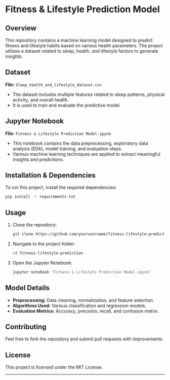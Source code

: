 # Fitness & Lifestyle Prediction Model

## Overview
This repository contains a machine learning model designed to predict fitness and lifestyle habits based on various health parameters. The project utilizes a dataset related to sleep, health, and lifestyle factors to generate insights.

## Dataset
**File:** `Sleep_health_and_lifestyle_dataset.csv`
- The dataset includes multiple features related to sleep patterns, physical activity, and overall health.
- It is used to train and evaluate the predictive model.

## Jupyter Notebook
**File:** `Fitness & Lifestyle Prediction Model.ipynb`
- This notebook contains the data preprocessing, exploratory data analysis (EDA), model training, and evaluation steps.
- Various machine learning techniques are applied to extract meaningful insights and predictions.

## Installation & Dependencies
To run this project, install the required dependencies:
```bash
pip install -r requirements.txt
```

## Usage
1. Clone the repository:
   ```bash
   git clone https://github.com/yourusername/fitness-lifestyle-prediction.git
   ```
2. Navigate to the project folder:
   ```bash
   cd fitness-lifestyle-prediction
   ```
3. Open the Jupyter Notebook:
   ```bash
   jupyter notebook "Fitness & Lifestyle Prediction Model.ipynb"
   ```

## Model Details
- **Preprocessing:** Data cleaning, normalization, and feature selection.
- **Algorithms Used:** Various classification and regression models.
- **Evaluation Metrics:** Accuracy, precision, recall, and confusion matrix.

## Contributing
Feel free to fork the repository and submit pull requests with improvements.

## License
This project is licensed under the MIT License.

---
